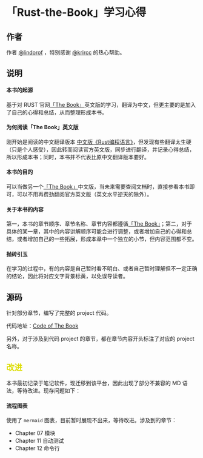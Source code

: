 # 「Rust-the-Book」学习心得

## 作者

作者 [@lindorof](https://lindorof.github.io) ，特别感谢 [@krircc](https://github.com/krircc) 的热心帮助。

## 说明

#### 本书的起源

基于对 RUST 官网[「The Book」](https://doc.rust-lang.org/book/index.html)英文版的学习，翻译为中文，但更主要的是加入了自己的心得和总结，从而整理形成本书。

#### 为何阅读「The Book」英文版

刚开始是阅读的中文翻译版本 [中文版《Rust编程语言》](https://rustlang-cn.org/office/rust/book/)，但发现有些翻译太生硬（只是个人感受），因此转而阅读官方英文版，同步进行翻译，并记录心得总结，所以形成本书；同时，本书并不代表比原中文翻译版本要好。

#### 本书的目的

可以当做另一个[「The Book」](https://doc.rust-lang.org/book/index.html)中文版，当未来需要查阅文档时，直接参看本书即可，可以不用再费劲翻阅官方英文版（英文水平逆天的除外）。

#### 关于本书的内容

第一，本书的章节顺序、章节名称、章节内容都遵循[「The Book」](https://doc.rust-lang.org/book/index.html)；第二，对于具体的某一章，其中的内容讲解顺序可能会进行调整，或者增加自己的心得和总结，或者增加自己的一些拓展，形成本章中一个独立的小节，但内容范围都不变。

#### 抛砖引玉

在学习的过程中，有的内容是自己暂时看不明白、或者自己暂时理解但不一定正确的结论，因此将对应文字背景标黄，以免误导读者。

## 源码

针对部分章节，编写了完整的 project 代码。

代码地址：[Code of The Book](https://gitee.com/A1G2G1/Rust_The_Book.git)

另外，对于涉及到代码 project 的章节，都在章节内容开头标注了对应的 project 名称。

## <font color="#dddd00">改进</font>

本书最初记录于笔记软件，现迁移到该平台，因此出现了部分不兼容的 MD 语法，等待改进。现存问题如下：

#### 流程图表

使用了 ```mermaid``` 图表，目前暂时展现不出来，等待改进。涉及到的章节：

- Chapter 07 模块
- Chapter 11 自动测试
- Chapter 12 命令行
